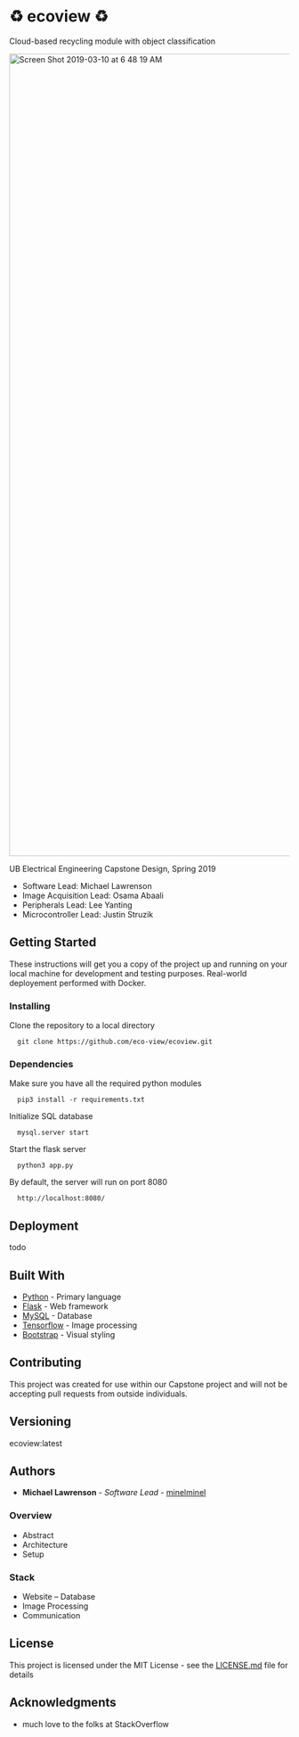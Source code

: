 # :recycle: ecoview :recycle:

Cloud-based recycling module with object classification

<img width="1440" alt="Screen Shot 2019-03-10 at 6 48 19 AM" src="https://user-images.githubusercontent.com/46664545/54083926-90358b80-4300-11e9-980c-6169ab2a98df.png">


UB Electrical Engineering Capstone Design, Spring 2019
- Software Lead: Michael Lawrenson
- Image Acquisition Lead: Osama Abaali
- Peripherals Lead: Lee Yanting
- Microcontroller Lead: Justin Struzik

## Getting Started

These instructions will get you a copy of the project up and running on your local machine for development and testing purposes. Real-world deployement performed with Docker.

### Installing

Clone the repository to a local directory

```
  git clone https://github.com/eco-view/ecoview.git
```

### Dependencies

Make sure you have all the required python modules
```
  pip3 install -r requirements.txt
```

Initialize SQL database

```
  mysql.server start
```

Start the flask server

```
  python3 app.py
```

By default, the server will run on port 8080

```
  http://localhost:8080/
```


## Deployment

todo

## Built With

* [Python](https://www.python.org/) - Primary language
* [Flask](http://flask.pocoo.org/) - Web framework
* [MySQL](https://www.mysql.com/) - Database
* [Tensorflow](https://www.tensorflow.org/) - Image processing
* [Bootstrap](https://getbootstrap.com/) - Visual styling

## Contributing

This project was created for use within our Capstone project and will not be accepting pull requests from outside individuals.

## Versioning

ecoview:latest

## Authors

* **Michael Lawrenson** - *Software Lead* - [minelminel](https://github.com/minelminel)


### Overview
- Abstract
- Architecture
- Setup

### Stack
- Website
– Database
- Image Processing
- Communication

## License

This project is licensed under the MIT License - see the [LICENSE.md](LICENSE.md) file for details

## Acknowledgments

* much love to the folks at StackOverflow


